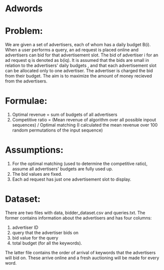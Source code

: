 # Adwords

# Problem: 
We are given a set of advertisers, each of whom has a daily budget B(i). When a user performs a query, an ad request is placed online and advertisers can bid for that advertisement slot. The bid of advertiser i for an ad request q is denoted as b(iq). It is assumed that the bids are small in relation to the advertisers' daily budgets , and that each advertisement slot can be allocated only to one advertiser. The advertiser is charged the bid from their budget. The aim is to maximize the amount of money recieved from the advertisers.

# Formulae:
1. Optimal revenue = sum of budgets of all advertisers
2. Competitive ratio = (Mean revenue of algorithm over all possible inpout sequences) / Optimal matching
(I calculated the mean revenue over 100 random permutations of the input sequence)

# Assumptions:
1. For the optimal matching (used to determine the competitive ratio), assume all advertisers' budgets are fully used up.
2. The bid values are fixed.
3. Each ad request has just one advertisement slot to display.

# Dataset:
There are two files with data, bidder_dataset.csv and queries.txt. The former contains information about the advertisers and has four columns:
1. advertiser ID
2. query that the advertiser bids on
3. bid value for the query
4. total budget (for all the keywords).

The latter file contains the order of arrival of keywords that the advertisers will bid on. These arrive online and a fresh auctioning will be made for every word.

